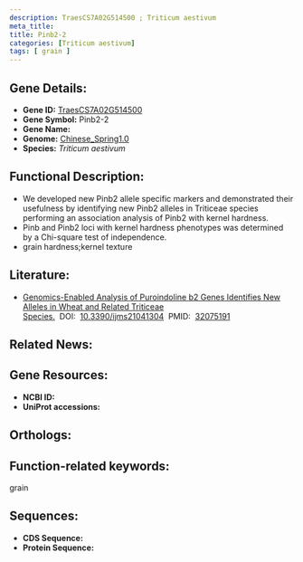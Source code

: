 ```yaml
---
description: TraesCS7A02G514500 ; Triticum aestivum
meta_title:
title: Pinb2-2
categories: [Triticum aestivum]
tags: [ grain ]
---
```


## Gene Details:
- **Gene ID:**	[TraesCS7A02G514500]()
- **Gene Symbol:** Pinb2-2
- **Gene Name:** 
- **Genome:** [Chinese_Spring1.0]()
- **Species:** *Triticum aestivum*

## Functional Description:
   - We developed new Pinb2 allele specific markers and demonstrated their usefulness by identifying new Pinb2 alleles in Triticeae species performing an association analysis of Pinb2 with kernel hardness.
   - Pinb and Pinb2 loci with kernel hardness phenotypes was determined by a Chi-square test of independence.
   - grain hardness;kernel texture

## Literature:
   - [Genomics-Enabled Analysis of Puroindoline b2 Genes Identifies New Alleles in Wheat and Related Triticeae Species.]( https://www.mdpi.com/1422-0067/21/4/1304)&nbsp;&nbsp;DOI:&nbsp;&nbsp;[10.3390/ijms21041304](https://www.mdpi.com/1422-0067/21/4/1304)&nbsp;&nbsp;PMID:&nbsp;&nbsp;[32075191](https://pubmed.ncbi.nlm.nih.gov/32075191/)

## Related News:

## Gene Resources:
- **NCBI ID:** [](https://www.ncbi.nlm.nih.gov/gene/?term=)
- **UniProt accessions:** [](https://www.uniprot.org/uniprotkb//entry)

## Orthologs:

## Function-related keywords:
grain

## Sequences:
- **CDS Sequence:**
- **Protein Sequence:**
